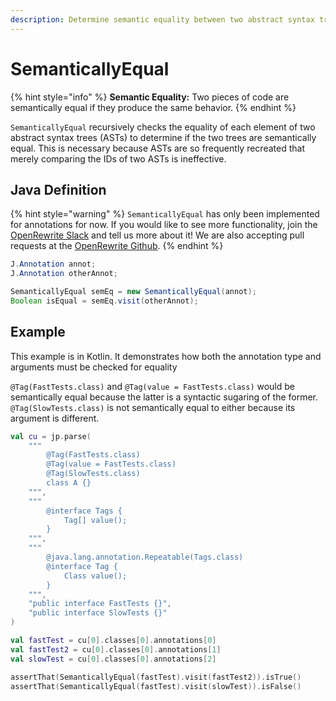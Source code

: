 ```yaml
---
description: Determine semantic equality between two abstract syntax trees.
---
```


# SemanticallyEqual

{% hint style="info" %}
**Semantic Equality:** Two pieces of code are semantically equal if they produce the same behavior.
{% endhint %}

`SemanticallyEqual` recursively checks the equality of each element of two abstract syntax trees \(ASTs\) to determine if the two trees are semantically equal. This is necessary because ASTs are so frequently recreated that merely comparing the IDs of two ASTs is ineffective.

## Java Definition

{% hint style="warning" %}
`SemanticallyEqual` has only been implemented for annotations for now. If you would like to see more functionality, join the [OpenRewrite Slack](https://join.slack.com/t/rewriteoss/shared_invite/zt-i2ouq1qd-KdkTZKr5jmNtooqfc4ITAQ) and tell us more about it! We are also accepting pull requests at the [OpenRewrite Github](https://github.com/openrewrite/rewrite). 
{% endhint %}

```java
J.Annotation annot;
J.Annotation otherAnnot;

SemanticallyEqual semEq = new SemanticallyEqual(annot);
Boolean isEqual = semEq.visit(otherAnnot);
```

## Example

This example is in Kotlin. It demonstrates how both the annotation type and arguments must be checked for equality

`@Tag(FastTests.class)` and `@Tag(value = FastTests.class)` would be semantically equal because the latter is a syntactic sugaring of the former. `@Tag(SlowTests.class)` is not semantically equal to either because its argument is different.

```kotlin
val cu = jp.parse(
    """
        @Tag(FastTests.class)
        @Tag(value = FastTests.class)
        @Tag(SlowTests.class)
        class A {}
    """,
    """
        @interface Tags {
            Tag[] value();
        }
    """,
    """
        @java.lang.annotation.Repeatable(Tags.class)
        @interface Tag {
            Class value();
        }
    """,
    "public interface FastTests {}",
    "public interface SlowTests {}"
)

val fastTest = cu[0].classes[0].annotations[0]
val fastTest2 = cu[0].classes[0].annotations[1]
val slowTest = cu[0].classes[0].annotations[2]

assertThat(SemanticallyEqual(fastTest).visit(fastTest2)).isTrue()
assertThat(SemanticallyEqual(fastTest).visit(slowTest)).isFalse()
```

